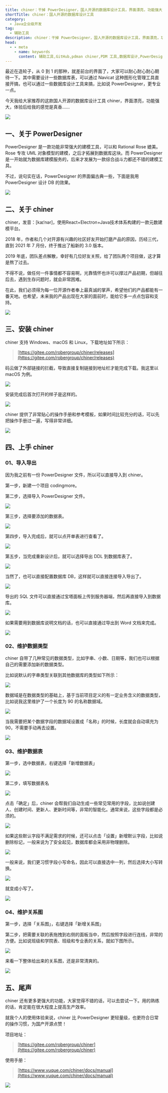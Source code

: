 ```yaml
---
title: chiner：干掉 PowerDesigner，国人开源的数据库设计工具，界面漂亮，功能强大
shortTitle: chiner：国人开源的数据库设计工具
category:
  - Java企业级开发
tag:
  - 辅助工具
description: chiner：干掉 PowerDesigner，国人开源的数据库设计工具，界面漂亮，功能强大
head:
  - - meta
    - name: keywords
      content: 辅助工具,GitHub,pdman chiner,PDM 工具,数据库设计,PowerDesigner chiner,Java企业级开发
---
```


最近在造轮子，从 0 到 1 的那种，就差前台的界面了，大家可以耐心耐心耐心期待一下。其中需要设计一些数据库表，可以通过 Navicat 这种图形化管理工具直接开搞，也可以通过一些数据库设计工具来搞，比如说 PowerDesigner，更专业一点。

 今天我给大家推荐的这款国人开源的数据库设计工具 chiner，界面漂亮，功能强大，体验后给我的感觉是真香......

![](https://cdn.tobebetterjavaer.com/tobebetterjavaer/images/gongju/chiner-1.png)


## 一、关于 PowerDesigner

PowerDesigner 是一款功能非常强大的建模工具，可以和 Rational Rose 媲美。Rose 专攻 UML 对象模型的建模，之后才拓展到数据库这块。而 PowerDesigner 是一开始就为数据库建模服务的，后来才发展为一款综合战斗力都还不错的建模工具。

不过，说句实在话，PowerDesigner 的界面偏古典一些，下面是我用 PowerDesigner 设计 DB 的效果。

![](https://cdn.tobebetterjavaer.com/tobebetterjavaer/images/gongju/chiner-2.png)

## 二、关于 chiner

chiner，发音：[kaɪˈnər]，使用React+Electron+Java技术体系构建的一款元数建模平台。

2018 年，作者和几个对开源有兴趣的社区好友开始打磨产品的原因，历经三代，直到 2021 年 7 月份，终于推出了船新的 3.0 版本。

2019 年底，团队差点解散，幸好有几位好友关照，给了团队两个项目做，这才算是熬了过去。

不得不说，做任何一件事情都不容易啊，光靠情怀也许可以撑过产品初期，但越往后去，遇到生存问题时，就会非常困难。

在此，我们必须得为每一位开源作者奉上最真诚的掌声，希望他们的产品都能有一番天地。也希望，未来我的产品出现在大家的面前时，能给它多一点点包容和支持。

![](https://cdn.tobebetterjavaer.com/tobebetterjavaer/images/gongju/chiner-3.gif)

## 三、安装 chiner

chiner 支持 Windows、macOS 和 Linux，下载地址如下所示：

>[https://gitee.com/robergroup/chiner/releases](https://gitee.com/robergroup/chiner/releases)

码云做了外部链接的拦截，导致直接复制链接到地址栏才能完成下载。我这里以 macOS 为例。

![](https://cdn.tobebetterjavaer.com/tobebetterjavaer/images/gongju/chiner-4.png)

安装完成后首次打开的样子是这样的。

![](https://cdn.tobebetterjavaer.com/tobebetterjavaer/images/gongju/chiner-5.png)

chiner 提供了非常贴心的操作手册和参考模板，如果时间比较充分的话，可以先把操作手册过一遍，写得非常详细。

![](https://cdn.tobebetterjavaer.com/tobebetterjavaer/images/gongju/chiner-6.png)

## 四、上手 chiner

### **01、导入导出**

因为我之前有一份 PowerDesigner 文件，所以可以直接导入到 chiner。

第一步，新建一个项目 codingmore。

第二步，选择导入 PowerDesigner 文件。

![](https://cdn.tobebetterjavaer.com/tobebetterjavaer/images/gongju/chiner-7.png)

第三步，选择要添加的数据表。

![](https://cdn.tobebetterjavaer.com/tobebetterjavaer/images/gongju/chiner-8.png)

第四步，导入完成后，就可以点开单表进行查看了。

![](https://cdn.tobebetterjavaer.com/tobebetterjavaer/images/gongju/chiner-9.png)

第五步，当完成重新设计后，就可以选择导出 DDL 到数据库表了。

![](https://cdn.tobebetterjavaer.com/tobebetterjavaer/images/gongju/chiner-10.png)

当然了，也可以直接配置数据库 DB，这样就可以直接连接导入导出了。

![](https://cdn.tobebetterjavaer.com/tobebetterjavaer/images/gongju/chiner-11.png)

导出的 SQL 文件可以直接通过宝塔面板上传到服务器端，然后再直接导入到数据库。

![](https://cdn.tobebetterjavaer.com/tobebetterjavaer/images/gongju/chiner-12.png)

如果需要用到数据库说明文档的话，也可以直接通过导出到 Word 文档来完成。

![](https://cdn.tobebetterjavaer.com/tobebetterjavaer/images/gongju/chiner-13.png)

### **02、维护数据类型**

chiner 自带了几种常见的数据类型，比如字串、小数、日期等，我们也可以根据自己的需要添加新的数据类型。

比如说默认的字串类型关联到其他数据库的类型如下所示：

![](https://cdn.tobebetterjavaer.com/tobebetterjavaer/images/gongju/chiner-14.png)

数据域是在数据类型的基础上，基于当前项目定义的有一定业务含义的数据类型，比如说我这里维护了一个长度为 90 的名称数据域。

![](https://cdn.tobebetterjavaer.com/tobebetterjavaer/images/gongju/chiner-15.png)

当我需要把某个数据字段的数据域设置成「名称」的时候，长度就会自动填充为 90，不需要手动再去设置。

![](https://cdn.tobebetterjavaer.com/tobebetterjavaer/images/gongju/chiner-16.png)

### **03、维护数据表**

第一步，选中数据表，右键选择「新增数据表」

![](https://cdn.tobebetterjavaer.com/tobebetterjavaer/images/gongju/chiner-17.png)

第二步，填写数据表名

![](https://cdn.tobebetterjavaer.com/tobebetterjavaer/images/gongju/chiner-18.png)

点击「确定」后，chiner 会帮我们自动生成一些常见常用的字段，比如说创建人、创建时间、更新人、更新时间等，非常的智能化。通常来说，这些字段都是必须的。

![](https://cdn.tobebetterjavaer.com/tobebetterjavaer/images/gongju/chiner-19.png)

如果这些默认字段不满足需求的时候，还可以点击「设置」新增默认字段，比如说删除标记，一般来说为了安全起见，数据库都会采用非物理删除。

![](https://cdn.tobebetterjavaer.com/tobebetterjavaer/images/gongju/chiner-20.png)

一般来说，我们更习惯字段小写命名，因此可以直接选中一列，然后选择大小写转换。

![](https://cdn.tobebetterjavaer.com/tobebetterjavaer/images/gongju/chiner-21.png)

就变成小写了。

![](https://cdn.tobebetterjavaer.com/tobebetterjavaer/images/gongju/chiner-22.png)

### **04、维护关系图**

第一步，选择「关系图」，右键选择「新增关系图」

第二步，把需要关联的表拖拽到右侧的面板当中，然后按照字段进行连线，非常的方便。比如说班级和学院表、班级和专业表的关系，就如下图所示。

![](https://cdn.tobebetterjavaer.com/tobebetterjavaer/images/gongju/chiner-23.png)

来看一下整体给出来的关系图，还是非常清爽的。

![](https://cdn.tobebetterjavaer.com/tobebetterjavaer/images/gongju/chiner-24.png)

## 五、尾声

chiner 还有更多更强大的功能，大家觉得不错的话，可以去尝试一下。用的熟练的话，肯定能在很大程度上提高生产效率。

就我个人的使用体验来说，chiner 比 PowerDesigner 更轻量级，也更符合日常的操作习惯，为国产开源点赞！

项目地址：

>[https://gitee.com/robergroup/chiner](https://gitee.com/robergroup/chiner)

使用手册：

>[https://www.yuque.com/chiner/docs/manual](https://www.yuque.com/chiner/docs/manual)


![](https://cdn.tobebetterjavaer.com/tobebetterjavaer/images/gongzhonghao.png)
